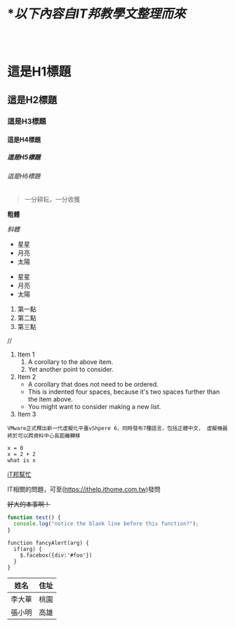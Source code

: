 # **以下內容自IT邦教學文整理而來*
<br/>
<br/>

# 這是H1標題
## 這是H2標題
### 這是H3標題
#### 這是H4標題
##### 這是H5標題
###### 這是H6標題

> 一分耕耘，一分收獲

**粗體**

*斜體*

* 星星
* 月亮
* 太陽

- 星星
- 月亮
- 太陽

1. 第一點
2. 第二點
3. 第三點

//
1. Item 1
   1. A corollary to the above item.
   2. Yet another point to consider.
2. Item 2
   * A corollary that does not need to be ordered.
   * This is indented four spaces, because it's two spaces further than the item above.
   * You might want to consider making a new list.
3. Item 3


`
VMware正式釋出新一代虛擬化平臺vShpere 6，同時發布7種語言，包括正體中文，
虛擬機器終於可以跨資料中心長距離轉移
`

```
x = 0
x = 2 + 2
what is x
```

[iT邦幫忙](https://ithelp.ithome.com.tw)

IT相關的問題，可至(https://ithelp.ithome.com.tw)發問

~~好大的本事啊！~~

```javascript
function test() {
  console.log("notice the blank line before this function?");
}
```

    function fancyAlert(arg) {
      if(arg) {
        $.facebox({div:'#foo'})
      }
    }

姓名 | 住址
------------- | -------------
李大華 | 桃園
張小明 | 高雄
